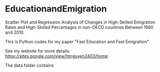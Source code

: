 # EducationandEmigration
Scatter Plot and Regression Analysis of Changes in High-Skilled Emigration Rates and High-Skilled Percentages in non-OECD countries Between 1980 and 2010.

This is Python codes for my paper "Fast Education and Fast Emigration"

See my website for more details: https://sites.google.com/view/htnguyen2403/home

The data folder contains


